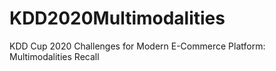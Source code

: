# KDD2020Multimodalities
KDD Cup 2020 Challenges for Modern E-Commerce Platform: Multimodalities Recall
